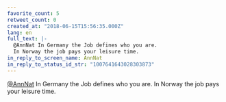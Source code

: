 ```yaml
---
favorite_count: 5
retweet_count: 0
created_at: "2018-06-15T15:56:35.000Z"
lang: en
full_text: |-
  @AnnNat In Germany the Job defines who you are.
  In Norway the job pays your leisure time.
in_reply_to_screen_name: AnnNat
in_reply_to_status_id_str: "1007641643028303873"
---
```


[@AnnNat](https://twitter.com/AnnNat) In Germany the Job defines who you are. In
Norway the job pays your leisure time.
